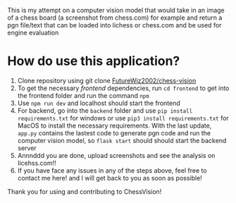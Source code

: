 This is my attempt on a computer vision model that would take in an image of a chess board (a screenshot from chess.com) for example and return a pgn file/text that can be loaded into lichess or chess.com and be used for engine evaluation

# How do use this application?

1. Clone repository using git clone [FutureWiz2002/chess-vision](https://github.com/FutureWiz2002/chess-vision.git)
2. To get the necessary *frontend* dependencies, run `cd frontend` to get into the frontend folder
and run the command `npm`
3. Use `npm run dev` and localhost should start the frontend
4. For backend, go into the `backend` folder and use `pip install requirements.txt` for windows or  use
`pip3 install requirements.txt` for MacOS to install the necessary requirements. With the last update, `app.py` contains the lastest code to generate pgn code and run the computer vision model, so `flask start` should
should start the backend server
5. Annnddd you are done, upload screenshots and see the analysis on licehss.com!!
6. If you have face any issues in any of the steps above, feel free to contact me here! and I will get back to you as soon as possible!

Thank you for using and contributing to ChessVision! 